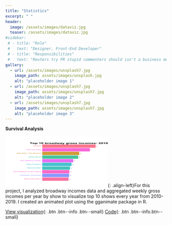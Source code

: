 ```yaml
---
title: "Statistics"
excerpt: " "
header:
  image: /assets/images/dataviz.jpg
  teaser: /assets/images/dataviz.jpg
#sidebar:
 # - title: "Role"
 #   text: "Designer, Front-End Developer"
 # - title: "Responsibilities"
 #   text: "Reuters try PR stupid commenters should isn't a business model"
gallery:
  - url: /assets/images/unsplash7.jpg
    image_path: assets/images/unsplash.jpg
    alt: "placeholder image 1"
  - url: /assets/images/unsplash7.jpg
    image_path: assets/images/unsplash7.jpg
    alt: "placeholder image 2"
  - url: /assets/images/unsplash7.jpg
    image_path: assets/images/unsplash7.jpg
    alt: "placeholder image 3"
---
```

**Survival Analysis**

![image-left](/assets/images/Broadway_teaser.gif){: .align-left}For this project, I analyzed broadway incomes data and aggregated weekly gross incomes per year by show to visualize top 10 shows every year from 2010-2019. I created an animated plot using the gganimate package in R.

[View visualization](/portfolio/Dataviz_broadway.html){: .btn .btn--info .btn--small}    [Code](https://github.com/smakeneni/TidyTuesday/blob/master/Broadway/Animatedplot.R){: .btn .btn--info.btn--small}
